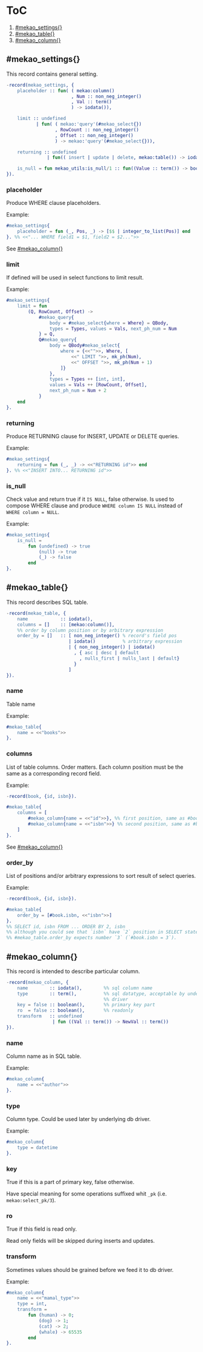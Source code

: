 # ToC
1.   [#mekao_settings{}](#mekao_settings)
2.   [#mekao_table{}](#mekao_table)
3.   [#mekao_column{}](#mekao_column)


## #mekao_settings{}
This record contains general setting.
```erlang
-record(mekao_settings, {
    placeholder :: fun( ( mekao:column()
                        , Num :: non_neg_integer()
                        , Val :: term()
                        ) -> iodata()),

    limit :: undefined
           | fun( ( mekao:'query'(#mekao_select{})
                  , RowCount :: non_neg_integer()
                  , Offset :: non_neg_integer()
                  ) -> mekao:'query'(#mekao_select{})),

    returning :: undefined
               | fun(( insert | update | delete, mekao:table()) -> iodata()),

    is_null = fun mekao_utils:is_null/1 :: fun((Value :: term()) -> boolean())
}).
```

### placeholder
Produce WHERE clause placeholders.

Example:
```erlang
#mekao_settings{
    placeholder = fun (_, Pos, _) -> [$$ | integer_to_list(Pos)] end
}. %% <<"... WHERE field1 = $1, field2 = $2...">>
```
See [#mekao_column{}](#mekao_column)

### limit
If defined will be used in select functions to limit result.

Example:
```erlang
#mekao_settings{
    limit = fun
        (Q, RowCount, Offset) ->
            #mekao_query{
                body = #mekao_select{where = Where} = QBody,
                types = Types, values = Vals, next_ph_num = Num
            } = Q,
            Q#mekao_query{
                body = QBody#mekao_select{
                    where = {<<"">>, Where, [
                        <<" LIMIT ">>, mk_ph(Num),
                        <<" OFFSET ">>, mk_ph(Num + 1)
                    ]}
                },
                types = Types ++ [int, int],
                values = Vals ++ [RowCount, Offset],
                next_ph_num = Num + 2
            }
    end
}.
```

### returning
Produce RETURNING clause for INSERT, UPDATE or DELETE queries.

Example:
```erlang
#mekao_settings{
    returning = fun (_, _) -> <<"RETURNING id">> end
}. %% <<"INSERT INTO... RETURNING id">>
```

### is_null
Check value and return true if it `IS NULL`, false otherwise. Is used to
compose WHERE clause and produce `WHERE column IS NULL` instead of
`WHERE column = NULL`.

Example:
```erlang
#mekao_settings{
    is_null = 
        fun (undefined) -> true 
            (null) -> true
            (_) -> false
        end
}.
```

## #mekao_table{}
This record describes SQL table.
```erlang
-record(mekao_table, {
    name            :: iodata(),
    columns = []    :: [mekao:column()],
    %% order by column position or by arbitrary expression
    order_by = []   :: [ non_neg_integer() % record's field pos
                       | iodata()          % arbitrary expression
                       | { non_neg_integer() | iodata()
                         , { asc | desc | default
                           , nulls_first | nulls_last | default}
                         }
                       ]
}).
```

### name
Table name

Example:
```erlang
#mekao_table{
    name = <<"books">>
}.
```

### columns
List of table columns. Order matters. Each column position must be the same
as a corresponding record field.

Example:
```erlang
-record(book, {id, isbn}).

#mekao_table{
    columns = [
        #mekao_column{name = <<"id">>}, %% first position, same as #book.id
        #mekao_column{name = <<"isbn">>} %% second position, same as #book.isbn
    ]
}.
```
See [#mekao_column{}](#mekao_column)

### order_by
List of positions and/or arbitrary expressions to sort result of select queries.

Example:
```erlang
-record(book, {id, isbn}).

#mekao_table{
    order_by = [#book.isbn, <<"isbn">>]
}.
%% SELECT id, isbn FROM ... ORDER BY 2, isbn
%% although you could see that `isbn` have `2` position in SELECT statement,
%% #mekao_table.order_by expects number `3` (`#book.isbn = 3`).
```

## #mekao_column{}
This record is intended to describe particular column.
```erlang
-record(mekao_column, {
    name        :: iodata(),        %% sql column name
    type        :: term(),          %% sql datatype, acceptable by underlying
                                    %% driver
    key = false :: boolean(),       %% primary key part
    ro  = false :: boolean(),       %% readonly
    transform   :: undefined
                 | fun ((Val :: term()) -> NewVal :: term())
}).
```

### name
Column name as in SQL table.

Example:
```erlang
#mekao_column{
    name = <<"author">>
}.
```

### type
Column type. Could be used later by underlying db driver.

Example:
```erlang
#mekao_column{
    type = datetime
}.
```

### key
True if this is a part of primary key, false otherwise.

Have special meaning for some operations suffixed whit `_pk`
(i.e. `mekao:select_pk/3`).

### ro
True if this field is read only.

Read only fields will be skipped during inserts and updates.

### transform
Sometimes values should be grained before we feed it to db driver.

Example:
```erlang
#mekao_column{
    name = <<"mamal_type">>
    type = int,
    transform =
        fun (human) -> 0;
            (dog) -> 1;
            (cat) -> 2;
            (whale) -> 65535
        end
}.
```

